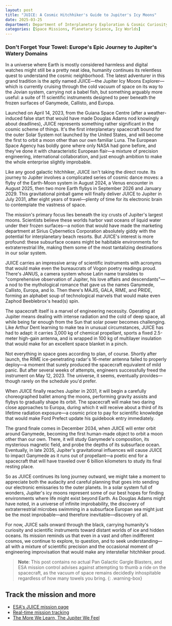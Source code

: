 ```yaml
---
layout: post
title: "JUICE: A Cosmic Hitchhiker's Guide to Jupiter's Icy Moons"
date: 2025-03-25
department: Department of Interplanetary Exploration & Cosmic Curiosity
categories: [Space Missions, Planetary Science, Icy Worlds]
---
```


### Don't Forget Your Towel: Europe's Epic Journey to Jupiter's Watery Domains

In a universe where Earth is mostly considered harmless and digital watches might still be a pretty neat idea, humanity continues its relentless quest to understand the cosmic neighborhood. The latest adventurer in this grand tradition is the aptly named JUICE—the Jupiter Icy Moons Explorer—which is currently cruising through the cold vacuum of space on its way to the Jovian system, carrying not a babel fish, but something arguably more useful: a suite of 11 scientific instruments designed to peer beneath the frozen surfaces of Ganymede, Callisto, and Europa.

Launched on April 14, 2023, from the Guiana Space Centre (after a weather-induced false start that would have made Douglas Adams nod knowingly about deadlines), JUICE represents something rather significant in the cosmic scheme of things. It's the first interplanetary spacecraft bound for the outer Solar System not launched by the United States, and will become the first to orbit a moon other than our own familiar Luna. The European Space Agency has boldly gone where only NASA had gone before, and they've done it with characteristic European flair—a mixture of precision engineering, international collaboration, and just enough ambition to make the whole enterprise slightly improbable.

Like any good galactic hitchhiker, JUICE isn't taking the direct route. Its journey to Jupiter involves a complicated series of cosmic dance moves: a flyby of the Earth-Moon system in August 2024, a Venus encounter in August 2025, then two more Earth flybys in September 2026 and January 2029. This gravitational pinball game will finally deliver JUICE to Jupiter in July 2031, after eight years of travel—plenty of time for its electronic brain to contemplate the vastness of space.

The mission's primary focus lies beneath the icy crusts of Jupiter's largest moons. Scientists believe these worlds harbor vast oceans of liquid water under their frozen surfaces—a notion that would have made the marketing department at Sirius Cybernetics Corporation absolutely giddy with the potential for interplanetary beach resorts. But JUICE's interest is more profound: these subsurface oceans might be habitable environments for extraterrestrial life, making them some of the most tantalizing destinations in our solar system.

JUICE carries an impressive array of scientific instruments with acronyms that would make even the bureaucrats of Vogon poetry readings proud. There's JANUS, a camera system whose Latin name translates to "comprehensive observation of Jupiter, his love affairs and descendants"—a nod to the mythological romance that gave us the names Ganymede, Callisto, Europa, and Io. Then there's MAJIS, GALA, RIME, and PRIDE, forming an alphabet soup of technological marvels that would make even Zaphod Beeblebrox's head(s) spin.

The spacecraft itself is a marvel of engineering necessity. Operating at Jupiter means dealing with intense radiation and the cold of deep space, all while being far enough from the Sun that solar power becomes challenging. Like Arthur Dent learning to make tea in unusual circumstances, JUICE has had to adapt: it carries 3,000 kg of chemical propellant, sports a fixed 2.5-meter high-gain antenna, and is wrapped in 100 kg of multilayer insulation that would make for an excellent space blanket in a pinch.

Not everything in space goes according to plan, of course. Shortly after launch, the RIME ice-penetrating radar's 16-meter antenna failed to properly deploy—a moment that surely produced the spacecraft equivalent of mild panic. But after several weeks of attempts, engineers successfully freed the instrument on May 12, 2023. The universe, it seems, eventually provides—though rarely on the schedule you'd prefer.

When JUICE finally reaches Jupiter in 2031, it will begin a carefully choreographed ballet among the moons, performing gravity assists and flybys to gradually shape its orbit. The spacecraft will make two daring close approaches to Europa, during which it will receive about a third of its lifetime radiation exposure—a cosmic price to pay for scientific knowledge that would make Ford Prefect update his guidebook entry immediately.

The grand finale comes in December 2034, when JUICE will enter orbit around Ganymede, becoming the first human-made object to orbit a moon other than our own. There, it will study Ganymede's composition, its mysterious magnetic field, and probe the depths of its subsurface ocean. Eventually, in late 2035, Jupiter's gravitational influences will cause JUICE to impact Ganymede as it runs out of propellant—a poetic end for a spacecraft that will have traveled over 6 billion kilometers to study its final resting place.

So as JUICE continues its long journey outward, we might take a moment to appreciate both the audacity and careful planning that goes into sending our electronic emissaries to the outer planets. In a solar system full of wonders, Jupiter's icy moons represent some of our best hopes for finding environments where life might exist beyond Earth. As Douglas Adams might have noted, in a universe of infinite improbability, the discovery of extraterrestrial microbes swimming in a subsurface Europan sea might just be the most improbable—and therefore inevitable—discovery of all.

For now, JUICE sails onward through the black, carrying humanity's curiosity and scientific instruments toward distant worlds of ice and hidden oceans. Its mission reminds us that even in a vast and often indifferent cosmos, we continue to explore, to question, and to seek understanding—all with a mixture of scientific precision and the occasional moment of engineering improvisation that would make any interstellar hitchhiker proud.

> **Note**: This post contains no actual Pan Galactic Gargle Blasters, and ESA mission control advises against attempting to thumb a ride on the spacecraft, as the vacuum of space remains decidedly inhospitable regardless of how many towels you bring.
{: .warning-box}

## Track the mission and more
* [ESA's JUICE mission page](https://www.esa.int/Science_Exploration/Space_Science/Juice)
* [Real-time mission tracking](https://www.cosmos.esa.int/web/juice/trajectory-browser)
* [The More We Learn, The Jupiter We Feel](/episodes/jupiter-more-we-learn/)
